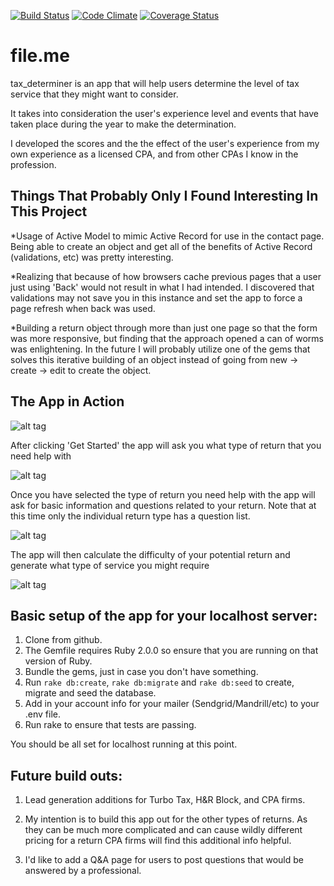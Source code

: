 [![Build Status](https://travis-ci.org/kennpat/tax_determiner.svg?branch=master)](https://travis-ci.org/kennpat/tax_determiner) [![Code Climate](https://codeclimate.com/github/kennpat/tax_determiner.png)](https://codeclimate.com/github/kennpat/tax_determiner) [![Coverage Status](https://coveralls.io/repos/kennpat/tax_determiner/badge.png)](https://coveralls.io/r/kennpat/tax_determiner)

file.me
=======

tax_determiner is an app that will help users determine the level of tax service that they might want to consider.

It takes into consideration the user's experience level and events that have taken place during the year to make
the determination.

I developed the scores and the the effect of the user's experience from my own experience as a licensed CPA, and from
other CPAs I know in the profession.

Things That Probably Only I Found Interesting In This Project
-------------------------------------------------------------

*Usage of Active Model to mimic Active Record for use in the contact page. Being able to create an object and get all
of the benefits of Active Record (validations, etc) was pretty interesting.

*Realizing that because of how browsers cache previous pages that a user just using 'Back' would not result in what
I had intended. I discovered that validations may not save you in this instance and set the app to force a page refresh
when back was used.

*Building a return object through more than just one page so that the form was more responsive, but finding that the
approach opened a can of worms was enlightening. In the future I will probably utilize one of the gems that solves
this iterative building of an object instead of going from new -> create -> edit to create the object.

The App in Action
-----------------

![alt tag](https://raw.github.com/kennpat/tax-determiner/tree/master/public/Readme/homepage.png)

After clicking 'Get Started' the app will ask you what type of return that you need help with

![alt tag](https://raw.github.com/kennpat/tax-determiner/tree/master/public/Readme/newpage.png)

Once you have selected the type of return you need help with the app will ask for basic information and questions
related to your return. Note that at this time only the individual return type has a question list.

![alt tag](https://raw.github.com/kennpat/tax-determiner/tree/master/public/Readme/editpage.png)

The app will then calculate the difficulty of your potential return and generate what type of service you might require

![alt tag](https://raw.github.com/kennpat/tax-determiner/tree/master/public/Readme/showpage.png)

Basic setup of the app for your localhost server:
-------------------------------------------------

1. Clone from github.
2. The Gemfile requires Ruby 2.0.0 so ensure that you are running on that version of Ruby.
2. Bundle the gems, just in case you don't have something.
3. Run `rake db:create`, `rake db:migrate` and `rake db:seed` to create, migrate and seed the database.
4. Add in your account info for your mailer (Sendgrid/Mandrill/etc) to your .env file.
5. Run rake to ensure that tests are passing.

You should be all set for localhost running at this point.

Future build outs:
------------------

1. Lead generation additions for Turbo Tax, H&R Block, and CPA firms.

2. My intention is to build this app out for the other types of returns. As they can be much more complicated
and can cause wildly different pricing for a return CPA firms will find this additional info helpful.

3. I'd like to add a Q&A page for users to post questions that would be answered by a professional.
